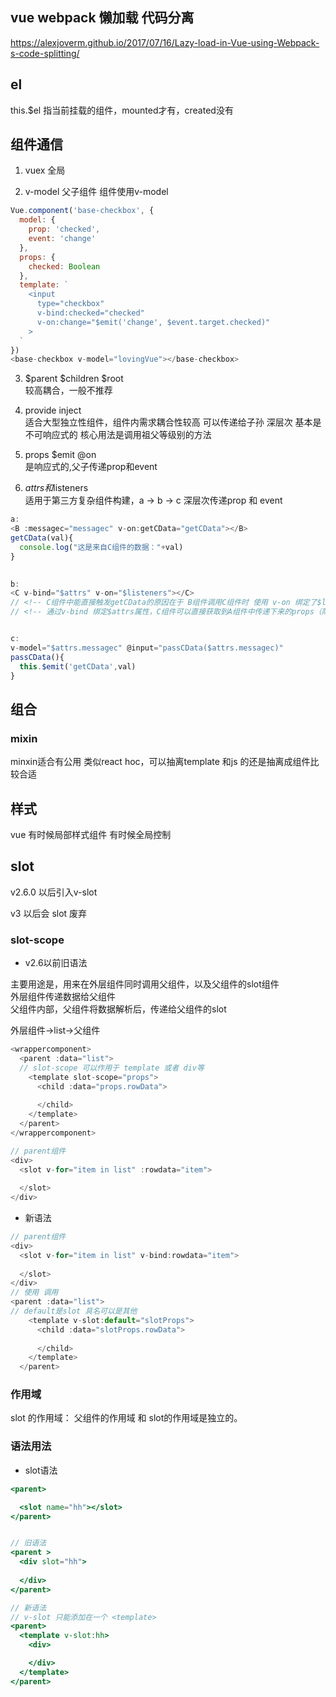 




## vue webpack 懒加载 代码分离

https://alexjoverm.github.io/2017/07/16/Lazy-load-in-Vue-using-Webpack-s-code-splitting/


## el 

this.$el 指当前挂载的组件，mounted才有，created没有


## 组件通信

1. vuex
全局

2. v-model
父子组件
组件使用v-model

```javascript
Vue.component('base-checkbox', {
  model: {
    prop: 'checked',
    event: 'change'
  },
  props: {
    checked: Boolean
  },
  template: `
    <input
      type="checkbox"
      v-bind:checked="checked"
      v-on:change="$emit('change', $event.target.checked)"
    >
  `
})
<base-checkbox v-model="lovingVue"></base-checkbox>
```

3. $parent $children $root  
较高耦合，一般不推荐

4. provide inject  
适合大型独立性组件，组件内需求耦合性较高
可以传递给子孙 深层次
基本是不可响应式的
核心用法是调用祖父等级别的方法

5. props  $emit  @on  
是响应式的,父子传递prop和event


6. $attrs和$listeners  
适用于第三方复杂组件构建，a -> b -> c 深层次传递prop 和 event

```javascript
a:
<B :messagec="messagec" v-on:getCData="getCData"></B>
getCData(val){
  console.log("这是来自C组件的数据："+val)
}
 

b:
<C v-bind="$attrs" v-on="$listeners"></C>
// <!-- C组件中能直接触发getCData的原因在于 B组件调用C组件时 使用 v-on 绑定了$listeners 属性 -->
// <!-- 通过v-bind 绑定$attrs属性，C组件可以直接获取到A组件中传递下来的props（除了B组件中props声明的） -->


c:
v-model="$attrs.messagec" @input="passCData($attrs.messagec)"
passCData(){
  this.$emit('getCData',val)
}
```

## 组合

### mixin

minxin适合有公用 类似react hoc，可以抽离template 和js 的还是抽离成组件比较合适



## 样式

vue 有时候局部样式组件 有时候全局控制



## slot 



v2.6.0 以后引入v-slot

v3 以后会 slot 废弃


### slot-scope  


- v2.6以前旧语法

主要用途是，用来在外层组件同时调用父组件，以及父组件的slot组件  
外层组件传递数据给父组件  
父组件内部，父组件将数据解析后，传递给父组件的slot

外层组件->list->父组件
```javascript
<wrappercomponent>
  <parent :data="list">
  // slot-scope 可以作用于 template 或者 div等
    <template slot-scope="props">
      <child :data="props.rowData">
      
      </child>
    </template>
  </parent>
</wrappercomponent>

// parent组件
<div>
  <slot v-for="item in list" :rowdata="item">
  
  </slot>
</div>

```


- 新语法


```javascript
// parent组件
<div>
  <slot v-for="item in list" v-bind:rowdata="item">
  
  </slot>
</div>
// 使用 调用
<parent :data="list">
// default是slot 具名可以是其他
    <template v-slot:default="slotProps">
      <child :data="slotProps.rowData">
      
      </child>
    </template>
  </parent>
```


### 作用域

slot 的作用域：
父组件的作用域 和 slot的作用域是独立的。



### 语法用法

- slot语法

```jsx
<parent>

  <slot name="hh"></slot>
</parent>


// 旧语法
<parent >
  <div slot="hh">
  
  </div>
</parent>

// 新语法
// v-slot 只能添加在一个 <template>
<parent>
  <template v-slot:hh>
    <div>

    </div>
  </template>
</parent>

```

